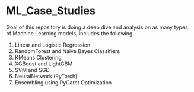 # ML_Case_Studies

Goal of this repository is doing a deep dive and analysis on as many types of Machine Learning models, includes the following:
1. Linear and Logistic Regression
2. RandomForest and Naive Bayes Classifiers
3. KMeans Clustering
4. XGBoost and LightGBM
5. SVM and SGD
6. NeuralNetwork (PyTorch)
7. Ensembling using PyCaret Optimization
